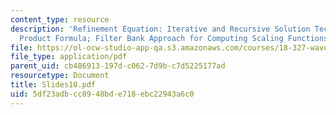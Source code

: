 ```yaml
---
content_type: resource
description: 'Refinement Equation: Iterative and Recursive Solution Techniques; Infinite
  Product Formula; Filter Bank Approach for Computing Scaling Functions and Wavelets'
file: https://ol-ocw-studio-app-qa.s3.amazonaws.com/courses/18-327-wavelets-filter-banks-and-applications-spring-2003/5df23adbcc8948bde718ebc22943a6c0_Slides10.pdf
file_type: application/pdf
parent_uid: cb486913-197d-c062-7d9b-c7d5225177ad
resourcetype: Document
title: Slides10.pdf
uid: 5df23adb-cc89-48bd-e718-ebc22943a6c0
---
```

